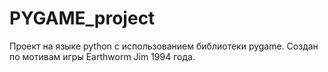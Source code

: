 # PYGAME_project
Проект на языке python с использованием библиотеки pygame.
Создан по мотивам игры Earthworm Jim 1994 года.
